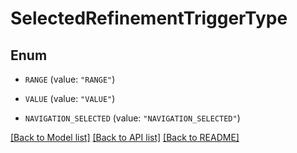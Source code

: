 # SelectedRefinementTriggerType

## Enum


* `RANGE` (value: `"RANGE"`)

* `VALUE` (value: `"VALUE"`)

* `NAVIGATION_SELECTED` (value: `"NAVIGATION_SELECTED"`)


[[Back to Model list]](../README.md#documentation-for-models) [[Back to API list]](../README.md#documentation-for-api-endpoints) [[Back to README]](../README.md)



